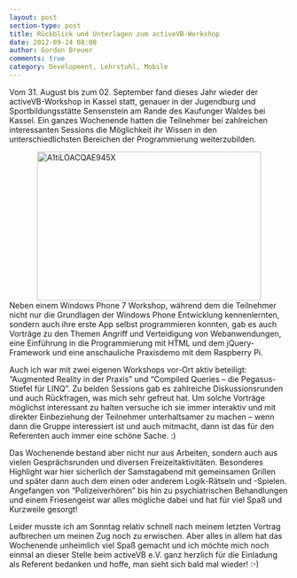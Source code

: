```yaml
---
layout: post
section-type: post
title: Rückblick und Unterlagen zum activeVB-Workshop
date: 2012-09-24 08:00
author: Gordon Breuer
comments: true
category: Development, Lehrstuhl, Mobile
---
```

Vom 31. August bis zum 02. September fand dieses Jahr wieder der activeVB-Workshop in Kassel statt, genauer in der Jugendburg und Sportbildungsstätte Sensenstein am Rande des Kaufunger Waldes bei Kassel. Ein ganzes Wochenende hatten die Teilnehmer bei zahlreichen interessanten Sessions die Möglichkeit ihr Wissen in den unterschiedlichsten Bereichen der Programmierung weiterzubilden.

<img style="background-image: none; padding-left: 0px; padding-right: 0px; display: block; float: none; margin-left: auto; margin-right: auto; padding-top: 0px; border: 0px;" title="A1tiLOACQAE945X" alt="A1tiLOACQAE945X" src="http://anheledirwp.blob.core.windows.net/wordpress/2012/09/A1tiLOACQAE945X.jpg" width="404" height="269" border="0" />Neben einem Windows Phone 7 Workshop, während dem die Teilnehmer nicht nur die Grundlagen der Windows Phone Entwicklung kennenlernten, sondern auch ihre erste App selbst programmieren konnten, gab es auch Vorträge zu den Themen Angriff und Verteidigung von Webanwendungen, eine Einführung in die Programmierung mit HTML und dem jQuery-Framework und eine anschauliche Praxisdemo mit dem Raspberry Pi.

Auch ich war mit zwei eigenen Workshops vor-Ort aktiv beteiligt: “Augmented Reality in der Praxis” und “Compiled Queries – die Pegasus-Stiefel für LINQ”. Zu beiden Sessions gab es zahlreiche Diskussionsrunden und auch Rückfragen, was mich sehr gefreut hat. Um solche Vorträge möglichst interessant zu halten versuche ich sie immer interaktiv und mit direkter Einbeziehung der Teilnehmer unterhaltsamer zu machen – wenn dann die Gruppe interessiert ist und auch mitmacht, dann ist das für den Referenten auch immer eine schöne Sache. :)

Das Wochenende bestand aber nicht nur aus Arbeiten, sondern auch aus vielen Gesprächsrunden und diversen Freizeitaktivitäten. Besonderes Highlight war hier sicherlich der Samstagabend mit gemeinsamen Grillen und später dann auch dem einen oder anderem Logik-Rätseln und -Spielen. Angefangen von “Polizeiverhören” bis hin zu psychiatrischen Behandlungen und einem Friesengeist war alles mögliche dabei und hat für viel Spaß und Kurzweile gesorgt!

Leider musste ich am Sonntag relativ schnell nach meinem letzten Vortrag aufbrechen um meinen Zug noch zu erwischen. Aber alles in allem hat das Wochenende unheimlich viel Spaß gemacht und ich möchte mich noch einmal an dieser Stelle beim activeVB e.V. ganz herzlich für die Einladung als Referent bedanken und hoffe, man sieht sich bald mal wieder! :-)
